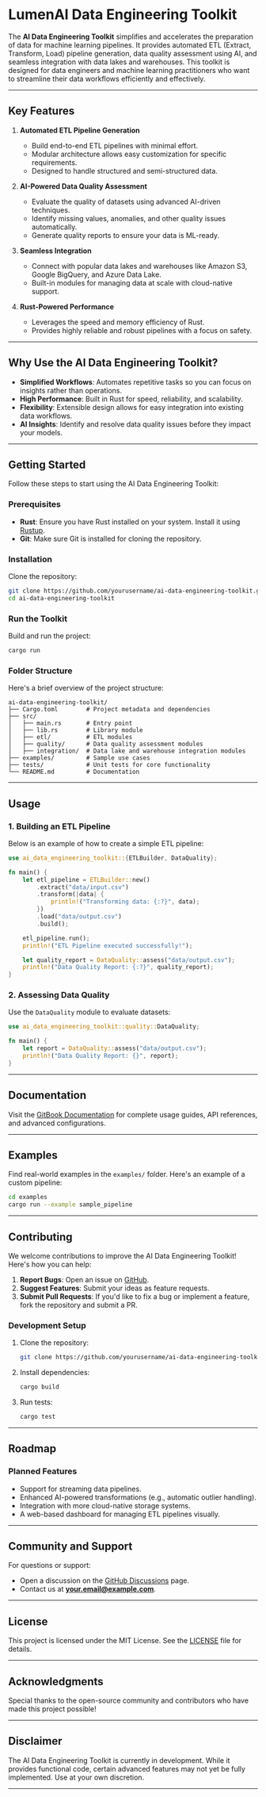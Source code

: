 # **LumenAI Data Engineering Toolkit**

The **AI Data Engineering Toolkit** simplifies and accelerates the preparation of data for machine learning pipelines. It provides automated ETL (Extract, Transform, Load) pipeline generation, data quality assessment using AI, and seamless integration with data lakes and warehouses. This toolkit is designed for data engineers and machine learning practitioners who want to streamline their data workflows efficiently and effectively.

---

## **Key Features**

1. **Automated ETL Pipeline Generation**
   - Build end-to-end ETL pipelines with minimal effort.
   - Modular architecture allows easy customization for specific requirements.
   - Designed to handle structured and semi-structured data.

2. **AI-Powered Data Quality Assessment**
   - Evaluate the quality of datasets using advanced AI-driven techniques.
   - Identify missing values, anomalies, and other quality issues automatically.
   - Generate quality reports to ensure your data is ML-ready.

3. **Seamless Integration**
   - Connect with popular data lakes and warehouses like Amazon S3, Google BigQuery, and Azure Data Lake.
   - Built-in modules for managing data at scale with cloud-native support.

4. **Rust-Powered Performance**
   - Leverages the speed and memory efficiency of Rust.
   - Provides highly reliable and robust pipelines with a focus on safety.

---

## **Why Use the AI Data Engineering Toolkit?**

- **Simplified Workflows**: Automates repetitive tasks so you can focus on insights rather than operations.
- **High Performance**: Built in Rust for speed, reliability, and scalability.
- **Flexibility**: Extensible design allows for easy integration into existing data workflows.
- **AI Insights**: Identify and resolve data quality issues before they impact your models.

---

## **Getting Started**

Follow these steps to start using the AI Data Engineering Toolkit:

### **Prerequisites**
- **Rust**: Ensure you have Rust installed on your system. Install it using [Rustup](https://rustup.rs/).
- **Git**: Make sure Git is installed for cloning the repository.

### **Installation**
Clone the repository:
```bash
git clone https://github.com/yourusername/ai-data-engineering-toolkit.git
cd ai-data-engineering-toolkit
```

### **Run the Toolkit**
Build and run the project:
```bash
cargo run
```

### **Folder Structure**
Here's a brief overview of the project structure:

```
ai-data-engineering-toolkit/
├── Cargo.toml        # Project metadata and dependencies
├── src/
│   ├── main.rs       # Entry point
│   ├── lib.rs        # Library module
│   ├── etl/          # ETL modules
│   ├── quality/      # Data quality assessment modules
│   ├── integration/  # Data lake and warehouse integration modules
├── examples/         # Sample use cases
├── tests/            # Unit tests for core functionality
└── README.md         # Documentation
```

---

## **Usage**

### **1. Building an ETL Pipeline**
Below is an example of how to create a simple ETL pipeline:

```rust
use ai_data_engineering_toolkit::{ETLBuilder, DataQuality};

fn main() {
    let etl_pipeline = ETLBuilder::new()
        .extract("data/input.csv")
        .transform(|data| {
            println!("Transforming data: {:?}", data);
        })
        .load("data/output.csv")
        .build();

    etl_pipeline.run();
    println!("ETL Pipeline executed successfully!");

    let quality_report = DataQuality::assess("data/output.csv");
    println!("Data Quality Report: {:?}", quality_report);
}
```

### **2. Assessing Data Quality**
Use the `DataQuality` module to evaluate datasets:
```rust
use ai_data_engineering_toolkit::quality::DataQuality;

fn main() {
    let report = DataQuality::assess("data/output.csv");
    println!("Data Quality Report: {}", report);
}
```

---

## **Documentation**

Visit the [GitBook Documentation](https://your-gitbook-link) for complete usage guides, API references, and advanced configurations.

---

## **Examples**

Find real-world examples in the `examples/` folder. Here's an example of a custom pipeline:
```bash
cd examples
cargo run --example sample_pipeline
```

---

## **Contributing**

We welcome contributions to improve the AI Data Engineering Toolkit! Here's how you can help:

1. **Report Bugs**: Open an issue on [GitHub](https://github.com/yourusername/ai-data-engineering-toolkit).
2. **Suggest Features**: Submit your ideas as feature requests.
3. **Submit Pull Requests**: If you'd like to fix a bug or implement a feature, fork the repository and submit a PR.

### **Development Setup**
1. Clone the repository:
   ```bash
   git clone https://github.com/yourusername/ai-data-engineering-toolkit.git
   ```
2. Install dependencies:
   ```bash
   cargo build
   ```
3. Run tests:
   ```bash
   cargo test
   ```

---

## **Roadmap**

### Planned Features
- Support for streaming data pipelines.
- Enhanced AI-powered transformations (e.g., automatic outlier handling).
- Integration with more cloud-native storage systems.
- A web-based dashboard for managing ETL pipelines visually.

---

## **Community and Support**

For questions or support:
- Open a discussion on the [GitHub Discussions](https://github.com/yourusername/ai-data-engineering-toolkit/discussions) page.
- Contact us at **your.email@example.com**.

---

## **License**

This project is licensed under the MIT License. See the [LICENSE](LICENSE) file for details.

---

## **Acknowledgments**

Special thanks to the open-source community and contributors who have made this project possible!

---

## **Disclaimer**

The AI Data Engineering Toolkit is currently in development. While it provides functional code, certain advanced features may not yet be fully implemented. Use at your own discretion.

---
